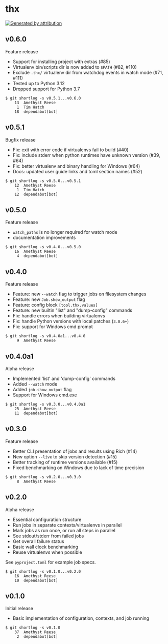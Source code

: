 thx
===

[![Generated by attribution][attribution-badge]][attribution-url]


v0.6.0
------

Feature release

- Support for installing project with extras (#85)
- Virtualenv bin/scripts dir is now added to `$PATH` (#82, #110)
- Exclude `.thx/` virtualenv dir from watchdog events in watch mode (#71, #111)
- Tested up to Python 3.12
- Dropped support for Python 3.7

```text
$ git shortlog -s v0.5.1...v0.6.0
    13	Amethyst Reese
     1	Tim Hatch
    18	dependabot[bot]
```


v0.5.1
------

Bugfix release

- Fix: exit with error code if virtualenvs fail to build (#40)
- Fix: include stderr when python runtimes have unknown version (#39, #64)
- Fix: better virtualenv and binary handling for Windows (#64)
- Docs: updated user guide links and toml section names (#52)

```text
$ git shortlog -s v0.5.0...v0.5.1
    12	Amethyst Reese
     1	Tim Hatch
    12	dependabot[bot]
```


v0.5.0
------

Feature release

- `watch_paths` is no longer required for watch mode
- documentation improvements

```text
$ git shortlog -s v0.4.0...v0.5.0
    16	Amethyst Reese
     4	dependabot[bot]
```


v0.4.0
------

Feature release

- Feature: new `--watch` flag to trigger jobs on filesystem changes
- Feature: new `Job.show_output` flag
- Feature: config block `[tool.thx.values]`
- Feature: new builtin "list" and "dump-config" commands
- Fix: handle errors when building virtualenvs
- Fix: handle Python versions with local patches (`3.8.6+`)
- Fix: support for Windows cmd prompt

```text
$ git shortlog -s v0.4.0a1...v0.4.0
     9	Amethyst Reese
```


v0.4.0a1
--------

Alpha release

- Implemented 'list' and 'dump-config' commands
- Added `--watch` mode
- Added `job.show_output` flag
- Support for Windows cmd.exe

```text
$ git shortlog -s v0.3.0...v0.4.0a1
    25	Amethyst Reese
    11	dependabot[bot]
```


v0.3.0
------

Feature release

- Better CLI presentation of jobs and results using Rich (#14)
- New option `--live` to skip version detection (#15)
- Better tracking of runtime versions available (#15)
- Fixed benchmarking on Windows due to lack of time precision

```text
$ git shortlog -s v0.2.0...v0.3.0
     8	Amethyst Reese
```


v0.2.0
------

Alpha release

- Essential configuration structure
- Run jobs in separate contexts/virtualenvs in parallel
- Mark jobs as run once, or run all steps in parallel
- See stdout/stderr from failed jobs
- Get overall failure status
- Basic wall clock benchmarking
- Reuse virtualenvs when possible

See `pyproject.toml` for example job specs.

```text
$ git shortlog -s v0.1.0...v0.2.0
    16	Amethyst Reese
    10	dependabot[bot]
```


v0.1.0
------

Initial release

* Basic implementation of configuration, contexts, and job running

```text
$ git shortlog -s v0.1.0
    37	Amethyst Reese
     2	dependabot[bot]
```

[attribution-badge]:
    https://img.shields.io/badge/generated%20by-attribution-informational
[attribution-url]: https://attribution.omnilib.dev
